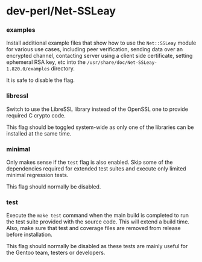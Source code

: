 # dev-perl/Net-SSLeay

### examples
Install additional example files that show how to use the `Net::SSLeay` module for various use cases, including peer verification, sending data over an encrypted channel, contacting server using a client side certificate, setting ephemeral RSA key, etc into the `/usr/share/doc/Net-SSLeay-1.820.0/examples` directory.

It is safe to disable the flag.

### libressl
Switch to use the LibreSSL library instead of the OpenSSL one to provide required C crypto code.

This flag should be toggled system-wide as only one of the libraries can be installed at the same time.

### minimal
Only makes sense if the `test` flag is also enabled. Skip some of the dependencies required for extended test suites and execute only limited minimal regression tests.

This flag should normally be disabled.

### test
Execute the `make test` command when the main build is completed to run the test suite provided with the source code. This will extend a build time. Also, make sure that test and coverage files are removed from release before installation.

This flag should normally be disabled as these tests are mainly useful for the Gentoo team, testers or developers.
